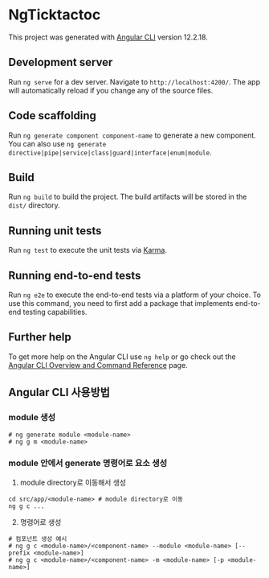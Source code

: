 # NgTicktactoc

This project was generated with [Angular CLI](https://github.com/angular/angular-cli) version 12.2.18.

## Development server

Run `ng serve` for a dev server. Navigate to `http://localhost:4200/`. The app will automatically reload if you change any of the source files.

## Code scaffolding

Run `ng generate component component-name` to generate a new component. You can also use `ng generate directive|pipe|service|class|guard|interface|enum|module`.

## Build

Run `ng build` to build the project. The build artifacts will be stored in the `dist/` directory.

## Running unit tests

Run `ng test` to execute the unit tests via [Karma](https://karma-runner.github.io).

## Running end-to-end tests

Run `ng e2e` to execute the end-to-end tests via a platform of your choice. To use this command, you need to first add a package that implements end-to-end testing capabilities.

## Further help

To get more help on the Angular CLI use `ng help` or go check out the [Angular CLI Overview and Command Reference](https://angular.io/cli) page.

## Angular CLI 사용방법

### module 생성
```
# ng generate module <module-name>
# ng g m <module-name>
```

### module 안에서 generate 명령어로 요소 생성
1. module directory로 이동해서 생성
```
cd src/app/<module-name> # module directory로 이동 
ng g c ...
```
2. 명령어로 생성
```
# 컴포넌트 생성 예시
# ng g c <module-name>/<component-name> --module <module-name> [--prefix <module-name>]
# ng g c <module-name>/<component-name> -m <module-name> [-p <module-name>]
```
